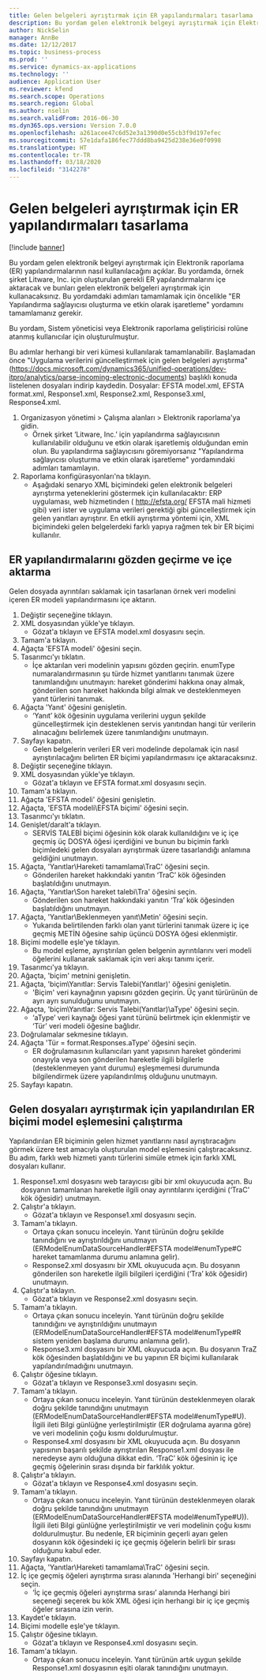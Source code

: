 ```yaml
---
title: Gelen belgeleri ayrıştırmak için ER yapılandırmaları tasarlama
description: Bu yordam gelen elektronik belgeyi ayrıştırmak için Elektronik raporlama (ER) yapılandırmalarının nasıl kullanılacağını açıklar.
author: NickSelin
manager: AnnBe
ms.date: 12/12/2017
ms.topic: business-process
ms.prod: ''
ms.service: dynamics-ax-applications
ms.technology: ''
audience: Application User
ms.reviewer: kfend
ms.search.scope: Operations
ms.search.region: Global
ms.author: nselin
ms.search.validFrom: 2016-06-30
ms.dyn365.ops.version: Version 7.0.0
ms.openlocfilehash: a261acee47c6d52e3a1390d0e55cb3f9d197efec
ms.sourcegitcommit: 57e1dafa186fec77ddd8ba9425d238e36e0f0998
ms.translationtype: HT
ms.contentlocale: tr-TR
ms.lasthandoff: 03/18/2020
ms.locfileid: "3142278"
---
```

# <a name="design-er-configurations-to-parse-incoming-documents"></a>Gelen belgeleri ayrıştırmak için ER yapılandırmaları tasarlama

[!include [banner](../../includes/banner.md)]

Bu yordam gelen elektronik belgeyi ayrıştırmak için Elektronik raporlama (ER) yapılandırmalarının nasıl kullanılacağını açıklar. Bu yordamda, örnek şirket Litware, Inc. için oluşturulan gerekli ER yapılandırmalarını içe aktaracak ve bunları gelen elektronik belgeleri ayrıştırmak için kullanacaksınız. Bu yordamdaki adımları tamamlamak için öncelikle "ER Yapılandırma sağlayıcısı oluşturma ve etkin olarak işaretleme" yordamını tamamlamanız gerekir.

Bu yordam, Sistem yöneticisi veya Elektronik raporlama geliştiricisi rolüne atanmış kullanıcılar için oluşturulmuştur. 

Bu adımlar herhangi bir veri kümesi kullanılarak tamamlanabilir. Başlamadan önce "Uygulama verilerini güncelleştirmek için gelen belgeleri ayrıştırma" (https://docs.microsoft.com/dynamics365/unified-operations/dev-itpro/analytics/parse-incoming-electronic-documents) başlıklı konuda listelenen dosyaları indirip kaydedin. Dosyalar: EFSTA model.xml, EFSTA format.xml, Response1.xml, Response2.xml, Response3.xml, Response4.xml.

1. Organizasyon yönetimi > Çalışma alanları > Elektronik raporlama'ya gidin.
    * Örnek şirket ‘Litware, Inc.’ için yapılandırma sağlayıcısının kullanılabilir olduğunu ve etkin olarak işaretlemiş olduğundan emin olun. Bu yapılandırma sağlayıcısını göremiyorsanız "Yapılandırma sağlayıcısı oluşturma ve etkin olarak işaretleme" yordamındaki adımları tamamlayın.  
2. Raporlama konfigürasyonları'na tıklayın.
    * Aşağıdaki senaryo XML biçimindeki gelen elektronik belgeleri ayrıştırma yeteneklerini göstermek için kullanılacaktır: ERP uygulaması, web hizmetinden ( http://efsta.org/ EFSTA mali hizmeti gibi) veri ister ve uygulama verileri gerektiği gibi güncelleştirmek için gelen yanıtları ayrıştırır. En etkili ayrıştırma yöntemi için, XML biçimindeki gelen belgelerdeki farklı yapıya rağmen tek bir ER biçimi kullanılır.   

## <a name="import-and-review-er-configurations"></a>ER yapılandırmalarını gözden geçirme ve içe aktarma
Gelen dosyada ayrıntıları saklamak için tasarlanan örnek veri modelini içeren ER modeli yapılandırmasını içe aktarın.  
1. Değiştir seçeneğine tıklayın.
2. XML dosyasından yükle'ye tıklayın.
    * Gözat'a tıklayın ve EFSTA model.xml dosyasını seçin.  
3. Tamam'a tıklayın.
4. Ağaçta 'EFSTA modeli' öğesini seçin.
5. Tasarımcı'yı tıklatın.
    * İçe aktarılan veri modelinin yapısını gözden geçirin. enumType numaralandırmasının şu türde hizmet yanıtlarını tanımak üzere tanımlandığını unutmayın: hareket gönderimi hakkına onay almak, gönderilen son hareket hakkında bilgi almak ve desteklenmeyen yanıt türlerini tanımak.   
6. Ağaçta 'Yanıt' öğesini genişletin.
    * ‘Yanıt’ kök öğesinin uygulama verilerini uygun şekilde güncelleştirmek için desteklenen servis yanıtından hangi tür verilerin alınacağını belirlemek üzere tanımlandığını unutmayın.   
7. Sayfayı kapatın.
    * Gelen belgelerin verileri ER veri modelinde depolamak için nasıl ayrıştırılacağını belirten ER biçimi yapılandırmasını içe aktaracaksınız.   
8. Değiştir seçeneğine tıklayın.
9. XML dosyasından yükle'ye tıklayın.
    * Gözat'a tıklayın ve EFSTA format.xml dosyasını seçin.  
10. Tamam'a tıklayın.
11. Ağaçta 'EFSTA modeli' öğesini genişletin.
12. Ağaçta, 'EFSTA modeli\EFSTA biçimi' öğesini seçin.
13. Tasarımcı'yı tıklatın.
14. Genişlet/daralt'a tıklayın.
    * SERVİS TALEBİ biçimi öğesinin kök olarak kullanıldığını ve iç içe geçmiş üç DOSYA öğesi içerdiğini ve bunun bu biçimin farklı biçimledeki gelen dosyaları ayrıştırmak üzere tasarlandığı anlamına geldiğini unutmayın.  
15. Ağaçta, 'Yanıtlar\Hareketi tamamlama\TraC' öğesini seçin.
    * Gönderilen hareket hakkındaki yanıtın ‘TraC’ kök öğesinden başlatıldığını unutmayın.   
16. Ağaçta, 'Yanıtlar\Son hareket talebi\Tra' öğesini seçin.
    * Gönderilen son hareket hakkındaki yanıtın ‘Tra’ kök öğesinden başlatıldığını unutmayın.   
17. Ağaçta, 'Yanıtlar\Beklenmeyen yanıt\Metin' öğesini seçin.
    * Yukarıda belirtilenden farklı olan yanıt türlerini tanımak üzere iç içe geçmiş METİN öğesine sahip üçüncü DOSYA öğesi eklenmiştir.   
18. Biçimi modelle eşle'ye tıklayın.
    * Bu model eşleme, ayrıştırılan gelen belgenin ayrıntılarını veri modeli öğelerini kullanarak saklamak için veri akışı tanımı içerir.  
19. Tasarımcı'ya tıklayın.
20. Ağaçta, 'biçim' metnini genişletin.
21. Ağaçta, 'biçim\Yanıtlar: Servis Talebi(Yanıtlar)' öğesini genişletin.
    * 'Biçim' veri kaynağının yapısını gözden geçirin. Üç yanıt türürünün de ayrı ayrı sunulduğunu unutmayın.   
22. Ağaçta, 'biçim\Yanıtlar: Servis Talebi(Yanıtlar)\aType' öğesini seçin.
    * ‘aType’ veri kaynağı öğesi yanıt türünü belirtmek için eklenmiştir ve ‘Tür’ veri modeli öğesine bağlıdır.  
23. Doğrulamalar sekmesine tıklayın.
24. Ağaçta 'Tür = format.Responses.aType' öğesini seçin.
    * ER doğrulamasının kullanıcıları yanıt yapısının hareket gönderimi onayıyla veya son gönderilen hareketle ilgili bilgilerle (desteklenmeyen yanıt durumu) eşleşmemesi durumunda bilgilendirmek üzere yapılandırılmış olduğunu unutmayın.   
25. Sayfayı kapatın.

## <a name="run-model-mapping-of-er-format-configured-for-parsing-incoming-files"></a>Gelen dosyaları ayrıştırmak için yapılandırılan ER biçimi model eşlemesini çalıştırma
Yapılandırılan ER biçiminin gelen hizmet yanıtlarını nasıl ayrıştıracağını görmek üzere test amacıyla oluşturulan model eşlemesini çalıştıracaksınız. Bu adım, farklı web hizmeti yanıtı türlerini simüle etmek için farklı XML dosyaları kullanır.   
1. Response1.xml dosyasını web tarayıcısı gibi bir xml okuyucuda açın. Bu dosyanın tamamlanan hareketle ilgili onay ayrıntılarını içerdiğini (‘TraC’ kök öğesidir) unutmayın.   
2. Çalıştır'a tıklayın.
    * Gözat'a tıklayın ve Response1.xml dosyasını seçin.  
3. Tamam'a tıklayın.
    * Ortaya çıkan sonucu inceleyin. Yanıt türünün doğru şekilde tanındığını ve ayrıştırıldığını unutmayın (ERModelEnumDataSourceHandler#EFSTA model#enumType#C hareket tamamlanma durumu anlamına gelir).   
    * Response2.xml dosyasını bir XML okuyucuda açın. Bu dosyanın gönderilen son hareketle ilgili bilgileri içerdiğini (‘Tra’ kök öğesidir) unutmayın.   
4. Çalıştır'a tıklayın.
    * Gözat'a tıklayın ve Response2.xml dosyasını seçin.  
5. Tamam'a tıklayın.
    * Ortaya çıkan sonucu inceleyin. Yanıt türünün doğru şekilde tanındığını ve ayrıştırıldığını unutmayın (ERModelEnumDataSourceHandler#EFSTA model#enumType#R sistem yeniden başlama durumu anlamına gelir).   
    * Response3.xml dosyasını bir XML okuyucuda açın. Bu dosyanın TraZ kök öğesinden başlatıldığını ve bu yapının ER biçimi kullanılarak yapılandırılmadığını unutmayın.   
6. Çalıştır öğesine tıklayın.
    * Gözat'a tıklayın ve Response3.xml dosyasını seçin.  
7. Tamam'a tıklayın.
    * Ortaya çıkan sonucu inceleyin. Yanıt türünün desteklenmeyen olarak doğru şekilde tanındığını unutmayın (ERModelEnumDataSourceHandler#EFSTA model#enumType#U). İlgili ileti Bilgi günlüğne yerleştirilmiştir (ER doğrulama ayarına göre) ve veri modelinin çoğu kısmı doldurulmuştur.   
    * Response4.xml dosyasını bir XML okuyucuda açın. Bu dosyanın yapısının başarılı şekilde ayrıştırılan Response1.xml dosyası ile neredeyse aynı olduğuna dikkat edin. ‘TraC’ kök öğesinin iç içe geçmiş öğelerinin sırası dışında bir farklılık yoktur.   
8. Çalıştır'a tıklayın.
    * Gözat'a tıklayın ve Response4.xml dosyasını seçin.  
9. Tamam'a tıklayın.
    * Ortaya çıkan sonucu inceleyin. Yanıt türünün desteklenmeyen olarak doğru şekilde tanındığını unutmayın (ERModelEnumDataSourceHandler#EFSTA model#enumType#U)). İlgili ileti Bilgi günlüğne yerleştirilmiştir ve veri modelinin çoğu kısmı doldurulmuştur. Bu nedenle, ER biçiminin geçerli ayarı gelen dosyanın kök öğesindeki iç içe geçmiş öğelerin belirli bir sırası olduğunu kabul eder.   
10. Sayfayı kapatın.
11. Ağaçta, 'Yanıtlar\Hareketi tamamlama\TraC' öğesini seçin.
12. İç içe geçmiş öğeleri ayrıştırma sırası alanında 'Herhangi biri' seçeneğini seçin.
    * ‘İç içe geçmiş öğeleri ayrıştırma sırası’ alanında Herhangi biri seçeneği seçerek bu kök XML öğesi için herhangi bir iç içe geçmiş öğeler sırasına izin verin.  
13. Kaydet'e tıklayın.
14. Biçimi modelle eşle'ye tıklayın.
15. Çalıştır öğesine tıklayın.
    * Gözat'a tıklayın ve Response4.xml dosyasını seçin.  
16. Tamam'a tıklayın.
    * Ortaya çıkan sonucu inceleyin. Yanıt türünün artık uygun şekilde Response1.xml dosyasının eşiti olarak tanındığını unutmayın.  


